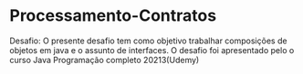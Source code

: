 # Processamento-Contratos
Desafio: O presente desafio tem como objetivo trabalhar composições de objetos em java e o assunto de interfaces. 
O desafio foi apresentado pelo o curso Java Programação completo 20213(Udemy)

